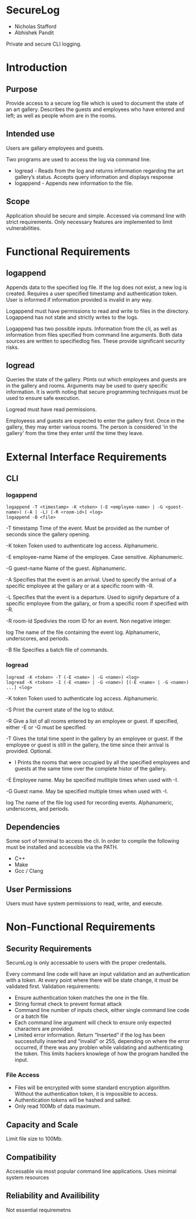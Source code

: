 # SecureLog
- Nicholas Stafford
- Abhishek Pandit

Private and secure CLI logging. 

# Introduction
## Purpose
Provide access to a secure log file which is used to document the state of an art gallery. Describes the guests and employees who have entered and left; as well as people whom are in the rooms.

## Intended use
Users are gallary employees and guests. 

Two programs are used to access the log via command line. 
- logread - Reads from the log and returns information regarding the art gallery’s status. Accepts query information and displays response
- logappend - Appends new information to the file. 

## Scope
Application should be secure and simple. Accessed via command line with strict requirements. Only necessary features are implemented to limit vulnerabilities. 

# Functional Requirements
## logappend
Appends data to the specified log file. If the log does not exist, a new log is created. Requires a user specified timestamp and authentication token. User is informed if information provided is invalid in any way. 

Logappend must have permissions to read and write to files in the directory. Logappend has not state and strictly writes to the logs.

Logappend has two possible inputs. Information from the cli, as well as information from files specified from command line arguments. Both data sources are written to specifiedlog fies. These provide significant security risks.


## logread
Queries the state of the gallery. Ptints out which employees and guests are in the gallery and rooms. Arguments may be used to query specific information. It is worth noting that secure programming techniques must be used to ensure safe execution.  

Logread must have read permissions. 

Employeess and guests are expected to enter the gallery first. Once in the gallery, they may enter various rooms. The person is considered 'in the gallery' from the time they enter until the time they leave. 


# External Interface Requirements

## CLI
### logappend
~~~
logappend -T <timestamp> -K <token> (-E <employee-name> | -G <guest-name>) (-A | -L) [-R <room-id>] <log>
logappend -B <file>
~~~

-T timestamp Time of the event. Must be provided as the number of seconds since the gallery opening. 

-K token Token used to authenticate log access. Alphanumeric. 

-E employee-name Name of the employee. Case sensitive. Alphanumeric.

-G guest-name Name of the guest. Alphanumeric.

-A Specifies that the event is an arrival. Used to specify the arrival of a specific employee at the gallary or at a specific room with -R.

-L Specifies that the event is a departure. Used to signify departure of a specific employee from the gallary, or from a specific room if specified with -R.

-R room-id Spedivies the room ID for an event. Non negative integer. 

log The name of the file containing the event log. Alphanumeric, underscores, and periods. 

-B file Specifies a batch file of commands.


### logread
~~~
logread -K <token> -T (-E <name> | -G <name>) <log>
logread -K <token> -I (-E <name> | -G <name>) [(-E <name> | -G <name>) ...] <log>
~~~

-K token Token used to authenticate log access. Alphanumeric. 

-S Print the current state of the log to stdout. 

-R Give a list of all rooms entered by an employee or guest. If specified, either -E or -G must be specified.

-T Gives the total time spent in the gallery by an employee or guest. If the employee or guest is still in the gallery, the time since their arrival is provided. Optional.

- I Prints the rooms that were occupied by all the specified employees and guests at the same time over the complete histor of the gallery.

-E Employee name. May be specified mutltiple times when used with -I. 

-G Guest name. May be specified multiple times when used with -I. 

log The name of the file log used for recording events. Alphanumeric, underscores, and periods. 


## Dependencies
Some sort of terminal to access the cli.
In order to compile the following must be installed and accessible via the PATH.
- C++
- Make
- Gcc / Clang

## User Permissions
Users must have system permissions to read, write, and execute. 

# Non-Functional Requirements
## Security Requirements
SecureLog is only accessable to users with the proper credentails. 

Every command line code will have an input validation and an authentication with a token. At every point where there will be state change, it must be validated first. Validation requirements: 
- Ensure authentication token matches the one in the file.
- String format check to prevent format attack
- Command line number of inputs check, either single command line code or a batch file 
- Each command line argument will check to ensure only expected characters are provided.
- Limited error information. Return “Inserted” if the log has been successfully inserted and “invalid” or 255, depending on where the error occurred, if there was any problen while validating and authenticating the token. This limits hackers knowlege of how the program handled the input.

### File Access
- Files will be encrypted with some standard encryption algorithm. Without the authentication token, it is impossible to access. 
- Authentication tokens will be hashed and salted. 
- Only read 100Mb of data maximum.

## Capacity and Scale
Limit file size to 100Mb. 
 
## Compatibility
Accessable via most popular command line applications. Uses minimal system resources

## Reliability and Availibility
Not essential requiremetns








